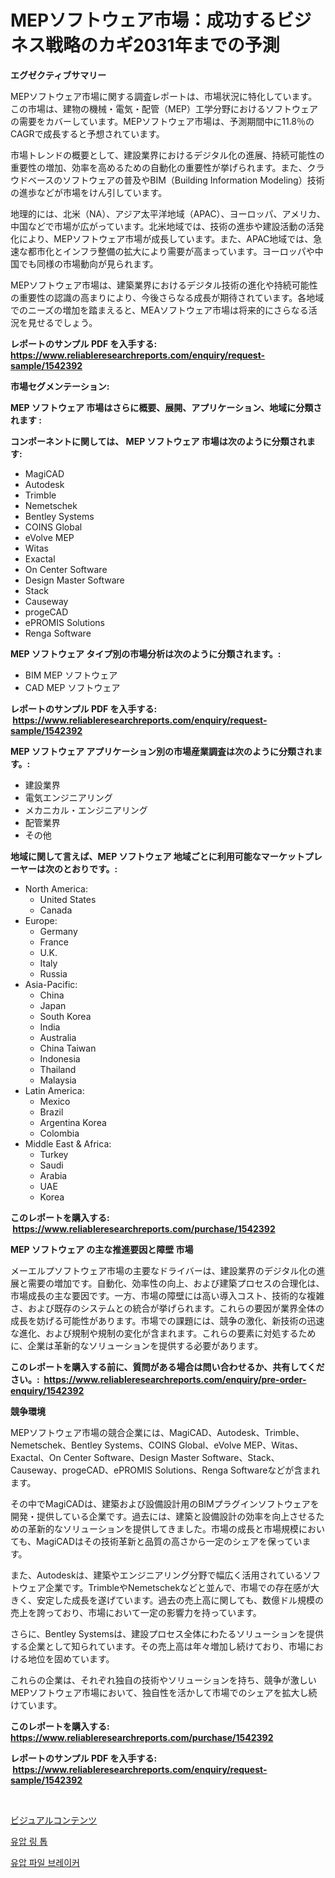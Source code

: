 <p><h1>MEPソフトウェア市場：成功するビジネス戦略のカギ2031年までの予測</h1></p><p><strong>エグゼクティブサマリー</strong></p>
<p><p>MEPソフトウェア市場に関する調査レポートは、市場状況に特化しています。この市場は、建物の機械・電気・配管（MEP）工学分野におけるソフトウェアの需要をカバーしています。MEPソフトウェア市場は、予測期間中に11.8％のCAGRで成長すると予想されています。</p><p>市場トレンドの概要として、建設業界におけるデジタル化の進展、持続可能性の重要性の増加、効率を高めるための自動化の重要性が挙げられます。また、クラウドベースのソフトウェアの普及やBIM（Building Information Modeling）技術の進歩などが市場をけん引しています。</p><p>地理的には、北米（NA）、アジア太平洋地域（APAC）、ヨーロッパ、アメリカ、中国などで市場が広がっています。北米地域では、技術の進歩や建設活動の活発化により、MEPソフトウェア市場が成長しています。また、APAC地域では、急速な都市化とインフラ整備の拡大により需要が高まっています。ヨーロッパや中国でも同様の市場動向が見られます。</p><p>MEPソフトウェア市場は、建築業界におけるデジタル技術の進化や持続可能性の重要性の認識の高まりにより、今後さらなる成長が期待されています。各地域でのニーズの増加を踏まえると、MEAソフトウェア市場は将来的にさらなる活況を見せるでしょう。</p></p>
<p><strong>レポートのサンプル PDF を入手する: <a href="https://www.reliableresearchreports.com/enquiry/request-sample/1542392">https://www.reliableresearchreports.com/enquiry/request-sample/1542392</a></strong></p>
<p><strong>市場セグメンテーション:</strong></p>
<p><strong> MEP ソフトウェア 市場はさらに概要、展開、アプリケーション、地域に分類されます :</strong></p>
<p><strong>コンポーネントに関しては、 MEP ソフトウェア 市場は次のように分類されます: &nbsp;</strong></p>
<p><ul><li>MagiCAD</li><li>Autodesk</li><li>Trimble</li><li>Nemetschek</li><li>Bentley Systems</li><li>COINS Global</li><li>eVolve MEP</li><li>Witas</li><li>Exactal</li><li>On Center Software</li><li>Design Master Software</li><li>Stack</li><li>Causeway</li><li>progeCAD</li><li>ePROMIS Solutions</li><li>Renga Software</li></ul></p>
<p><strong> MEP ソフトウェア タイプ別の市場分析は次のように分類されます。:</strong></p>
<p><ul><li>BIM MEP ソフトウェア</li><li>CAD MEP ソフトウェア</li></ul></p>
<p><strong>レポートのサンプル PDF を入手する: &nbsp;<a href="https://www.reliableresearchreports.com/enquiry/request-sample/1542392">https://www.reliableresearchreports.com/enquiry/request-sample/1542392</a></strong></p>
<p><strong> MEP ソフトウェア アプリケーション別の市場産業調査は次のように分類されます。:</strong></p>
<p><ul><li>建設業界</li><li>電気エンジニアリング</li><li>メカニカル・エンジニアリング</li><li>配管業界</li><li>その他</li></ul></p>
<p><strong>地域に関して言えば、MEP ソフトウェア 地域ごとに利用可能なマーケットプレーヤーは次のとおりです。:</strong></p>
<p><ul>
    <li>
        North America:
        <ul>
            <li>United States</li>
            <li>Canada</li>
        </ul>
    </li>
    <li>
        Europe:
        <ul>
            <li>Germany</li>
            <li>France</li>
            <li>U.K.</li>
            <li>Italy</li>
            <li>Russia</li>
        </ul>
    </li>
    <li>
        Asia-Pacific:
        <ul>
            <li>China</li>
            <li>Japan</li>
            <li>South Korea</li>
            <li>India</li>
            <li>Australia</li>
            <li>China Taiwan</li>
            <li>Indonesia</li>
            <li>Thailand</li>
            <li>Malaysia</li>
        </ul>
    </li>
    <li>
        Latin America:
        <ul>
            <li>Mexico</li>
            <li>Brazil</li>
            <li>Argentina Korea</li>
            <li>Colombia</li>
        </ul>
    </li>
    <li>
        Middle East & Africa:
        <ul>
            <li>Turkey</li>
            <li>Saudi</li>
            <li>Arabia</li>
            <li>UAE</li>
            <li>Korea</li>
        </ul>
    </li>
    </ul></p>
<p><strong>このレポートを購入する: &nbsp;<a href="https://www.reliableresearchreports.com/purchase/1542392">https://www.reliableresearchreports.com/purchase/1542392</a></strong></p>
<p><strong>MEP ソフトウェア の主な推進要因と障壁 市場</strong></p>
<p><p>メーエルプソフトウェア市場の主要なドライバーは、建設業界のデジタル化の進展と需要の増加です。自動化、効率性の向上、および建築プロセスの合理化は、市場成長の主な要因です。一方、市場の障壁には高い導入コスト、技術的な複雑さ、および既存のシステムとの統合が挙げられます。これらの要因が業界全体の成長を妨げる可能性があります。市場での課題には、競争の激化、新技術の迅速な進化、および規制や規制の変化が含まれます。これらの要素に対処するために、企業は革新的なソリューションを提供する必要があります。</p></p>
<p><strong>このレポートを購入する前に、質問がある場合は問い合わせるか、共有してください。:&nbsp; <a href="https://www.reliableresearchreports.com/enquiry/pre-order-enquiry/1542392">https://www.reliableresearchreports.com/enquiry/pre-order-enquiry/1542392</a></strong></p>
<p><strong>競争環境</strong></p>
<p><p>MEPソフトウェア市場の競合企業には、MagiCAD、Autodesk、Trimble、Nemetschek、Bentley Systems、COINS Global、eVolve MEP、Witas、Exactal、On Center Software、Design Master Software、Stack、Causeway、progeCAD、ePROMIS Solutions、Renga Softwareなどが含まれます。</p><p>その中でMagiCADは、建築および設備設計用のBIMプラグインソフトウェアを開発・提供している企業です。過去には、建築と設備設計の効率を向上させるための革新的なソリューションを提供してきました。市場の成長と市場規模においても、MagiCADはその技術革新と品質の高さから一定のシェアを保っています。</p><p>また、Autodeskは、建築やエンジニアリング分野で幅広く活用されているソフトウェア企業です。TrimbleやNemetschekなどと並んで、市場での存在感が大きく、安定した成長を遂げています。過去の売上高に関しても、数億ドル規模の売上を誇っており、市場において一定の影響力を持っています。</p><p>さらに、Bentley Systemsは、建設プロセス全体にわたるソリューションを提供する企業として知られています。その売上高は年々増加し続けており、市場における地位を固めています。</p><p>これらの企業は、それぞれ独自の技術やソリューションを持ち、競争が激しいMEPソフトウェア市場において、独自性を活かして市場でのシェアを拡大し続けています。</p></p>
<p><strong>このレポートを購入する: &nbsp; <a href="https://www.reliableresearchreports.com/purchase/1542392">https://www.reliableresearchreports.com/purchase/1542392</a></strong></p>
<p><strong>レポートのサンプル PDF を入手する: &nbsp;<a href="https://www.reliableresearchreports.com/enquiry/request-sample/1542392">https://www.reliableresearchreports.com/enquiry/request-sample/1542392</a></strong><strong></strong></p>
<p>&nbsp;</p>
<p><p><a href="https://github.com/EstelWisozk1/Market-Research-Report-List-1/blob/main/233878316528.md">ビジュアルコンテンツ</a></p><p><a href="https://github.com/GabrielBlanda5656/Market-Research-Report-List-1/blob/main/845634715475.md">유압 링 톱</a></p><p><a href="https://github.com/CorEmtymerich56566/Market-Research-Report-List-1/blob/main/162981215476.md">유압 파일 브레이커</a></p></p>